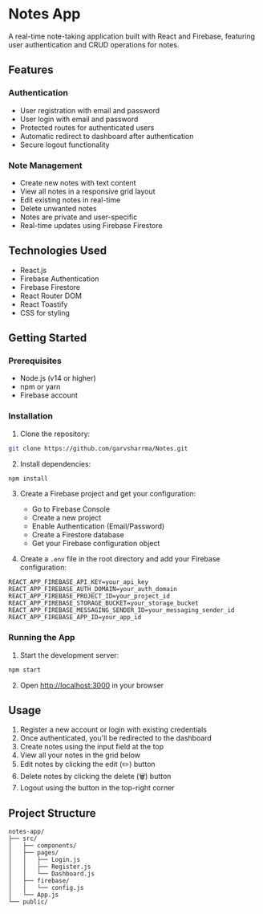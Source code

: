 # Notes App

A real-time note-taking application built with React and Firebase, featuring user authentication and CRUD operations for notes.

## Features

### Authentication
- User registration with email and password
- User login with email and password
- Protected routes for authenticated users
- Automatic redirect to dashboard after authentication
- Secure logout functionality

### Note Management
- Create new notes with text content
- View all notes in a responsive grid layout
- Edit existing notes in real-time
- Delete unwanted notes
- Notes are private and user-specific
- Real-time updates using Firebase Firestore

## Technologies Used
- React.js
- Firebase Authentication
- Firebase Firestore
- React Router DOM
- React Toastify
- CSS for styling

## Getting Started

### Prerequisites
- Node.js (v14 or higher)
- npm or yarn
- Firebase account

### Installation

1. Clone the repository:
```bash
git clone https://github.com/garvsharrma/Notes.git
```

2. Install dependencies:
```bash
npm install
```

3. Create a Firebase project and get your configuration:
   - Go to Firebase Console
   - Create a new project
   - Enable Authentication (Email/Password)
   - Create a Firestore database
   - Get your Firebase configuration object

4. Create a `.env` file in the root directory and add your Firebase configuration:
```
REACT_APP_FIREBASE_API_KEY=your_api_key
REACT_APP_FIREBASE_AUTH_DOMAIN=your_auth_domain
REACT_APP_FIREBASE_PROJECT_ID=your_project_id
REACT_APP_FIREBASE_STORAGE_BUCKET=your_storage_bucket
REACT_APP_FIREBASE_MESSAGING_SENDER_ID=your_messaging_sender_id
REACT_APP_FIREBASE_APP_ID=your_app_id
```

### Running the App

1. Start the development server:
```bash
npm start
```

2. Open [http://localhost:3000](http://localhost:3000) in your browser

## Usage

1. Register a new account or login with existing credentials
2. Once authenticated, you'll be redirected to the dashboard
3. Create notes using the input field at the top
4. View all your notes in the grid below
5. Edit notes by clicking the edit (✏️) button
6. Delete notes by clicking the delete (🗑️) button
7. Logout using the button in the top-right corner

## Project Structure
```
notes-app/
├── src/
│   ├── components/
│   ├── pages/
│   │   ├── Login.js
│   │   ├── Register.js
│   │   └── Dashboard.js
│   ├── firebase/
│   │   └── config.js
│   └── App.js
└── public/
```